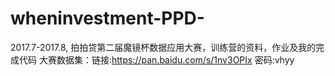 # wheninvestment-PPD-
2017.7-2017.8, 拍拍贷第二届魔镜杯数据应用大赛，训练营的资料，作业及我的完成代码
大赛数据集：链接:https://pan.baidu.com/s/1nv3OPIx  密码:vhyy
